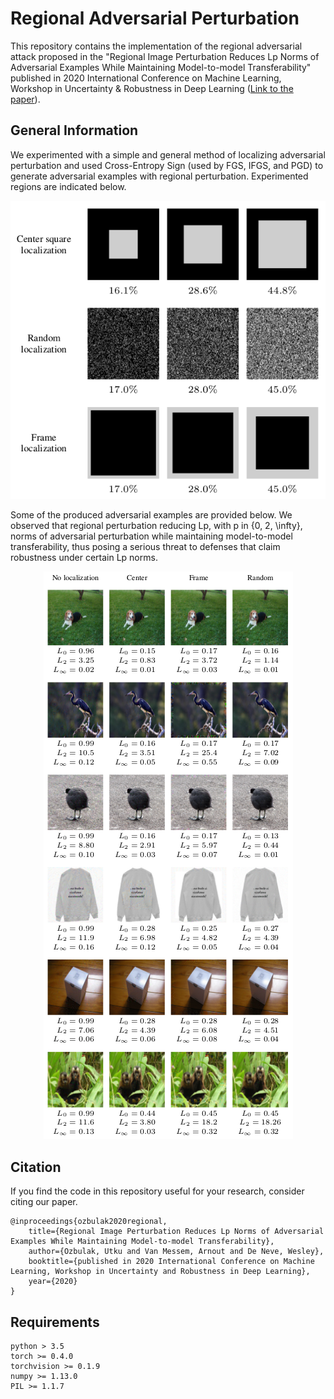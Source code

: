 # Regional Adversarial Perturbation

This repository contains the implementation of the regional adversarial attack proposed in the "Regional Image Perturbation Reduces Lp Norms of Adversarial Examples While Maintaining Model-to-model Transferability" published in 2020 International Conference on Machine Learning, Workshop in Uncertainty & Robustness in Deep Learning ([Link to the paper](https://arxiv.org/abs/...)).


## General Information
We experimented with a simple and general method of localizing adversarial perturbation and used Cross-Entropy Sign (used by FGS, IFGS, and PGD) to generate adversarial examples with regional perturbation. Experimented regions are indicated below. 
<p align="center">
<img src="https://raw.githubusercontent.com/utkuozbulak/cnn-gifs/master/localization.png">
</p>

Some of the produced adversarial examples are provided below. We observed that regional perturbation reducing Lp, with p in {0, 2, \infty}, norms of adversarial perturbation while maintaining model-to-model transferability, thus posing a serious threat to defenses that claim robustness under certain Lp norms.

<p align="center">
<img src="https://raw.githubusercontent.com/utkuozbulak/cnn-gifs/master/adv_examples.png">
</p>

## Citation
If you find the code in this repository useful for your research, consider citing our paper.

    @inproceedings{ozbulak2020regional,
        title={Regional Image Perturbation Reduces Lp Norms of Adversarial Examples While Maintaining Model-to-model Transferability},
        author={Ozbulak, Utku and Van Messem, Arnout and De Neve, Wesley},
        booktitle={published in 2020 International Conference on Machine Learning, Workshop in Uncertainty and Robustness in Deep Learning},
        year={2020}
    }


## Requirements
```
python > 3.5
torch >= 0.4.0
torchvision >= 0.1.9
numpy >= 1.13.0
PIL >= 1.1.7
```
